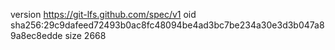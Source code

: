 version https://git-lfs.github.com/spec/v1
oid sha256:29c9dafeed72493b0ac8fc48094be4ad3bc7be234a30e3d3b047a89a8ec8edde
size 2668
